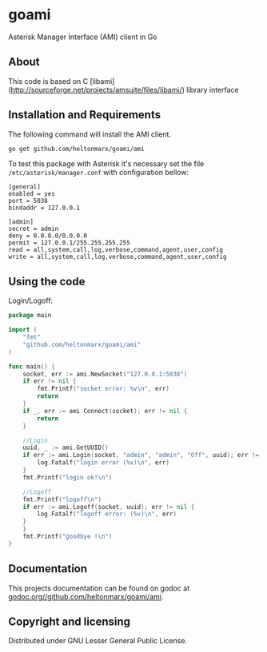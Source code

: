 goami
=====
Asterisk Manager Interface (AMI) client in Go 

## About
This code is based on C [libami] (http://sourceforge.net/projects/amsuite/files/libami/) library interface

## Installation and Requirements

The following command will install the AMI client.

```sh
go get github.com/heltonmarx/goami/ami
```
To test this package with Asterisk it's necessary set the file `/etc/asterisk/manager.conf` with configuration bellow:

    [general]
    enabled = yes
    port = 5038
    bindaddr = 127.0.0.1
        
    [admin]
    secret = admin
    deny = 0.0.0.0/0.0.0.0
    permit = 127.0.0.1/255.255.255.255
    read = all,system,call,log,verbose,command,agent,user,config
    write = all,system,call,log,verbose,command,agent,user,config

## Using the code

Login/Logoff:
```Go
package main

import (
	"fmt"
	"github.com/heltonmarx/goami/ami"
)

func main() {
	socket, err := ami.NewSocket("127.0.0.1:5038")
	if err != nil {
		fmt.Printf("socket error: %v\n", err)
		return
	}
	if _, err := ami.Connect(socket); err != nil {
		return
	}

	//Login
	uuid, _ := ami.GetUUID()
	if err := ami.Login(socket, "admin", "admin", "Off", uuid); err != nil {
		log.Fatalf("login error (%v)\n", err)
	}
	fmt.Printf("login ok!\n")

	//Logoff
	fmt.Printf("logoff\n")
	if err := ami.Logoff(socket, uuid); err != nil {
		log.Fatalf("logoff error: (%v)\n", err)
	}
	}
	fmt.Printf("goodbye !\n")
}
```

## Documentation

This projects documentation can be found on godoc at [godoc.org//github.com/heltonmarx/goami/ami](http://godoc.org/github.com/heltonmarx/goami/ami).

## Copyright and licensing

Distributed under GNU Lesser General Public License.
